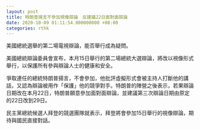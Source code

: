 ```yaml
---
layout: post
title: 特朗普揚言不參加視像辯論　反建議22日面對面辯論
date: 2020-10-09 01:11:54.000000000 +08:00
categories: rthk
---
```


美國總統選舉的第二場電視辯論，能否舉行成為疑問。

美國總統辯論委員會宣布，本月15日舉行的第二場總統大選辯論，將改以視像形式舉行，以保護所有參與辯論人士的健康和安全。

爭取連任的總統特朗普揚言，不會參加，他批評虛擬形式會被主持人打斷他的講話，又認為辯論被用作「保護」他的競爭對手。特朗普的陣營之後表示，若果辯論日期改在本月22日，特朗普願意參加面對面辯論，並建議第三次辯論日期由原定的22日改到29日。

民主黨總統候選人拜登的競選團隊就表示，拜登將會參加15日舉行的視像辯論，期待與國民直接對話。
